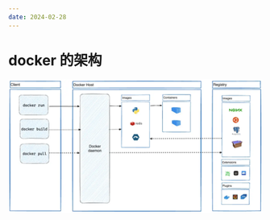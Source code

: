 ```yaml
---
date: 2024-02-28
---
```


# docker 的架构

![](/assets/image/cloud-native/docker-architecture.webp)